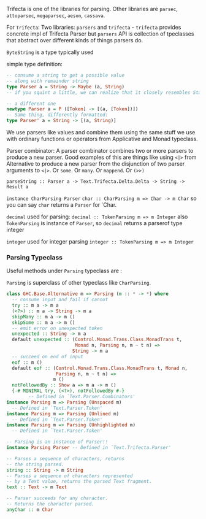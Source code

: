 
Trifecta is one of the libraries for parsing.
Other libraries are `parsec`, `attoparsec`, `megaparsec`, `aeson`, `cassava`.

For `Trifecta`: Two libraries: `parsers` and `trifecta` - `trifecta` provides concrete impl of Trifecta Parser but `parsers` API is collection of tpeclasses that abstract over different kinds of things parsers do.

`ByteString` is a type typically used

simple type definition:
```hs
-- consume a string to get a possible value
-- along with remainder string
type Parser a = String -> Maybe (a, String)
-- if you squint a little, we can realize that it closely resembles State typedef.

-- a different one
newtype Parser a = P ([Token] -> [(a, [Token])])
-- Same thing, differently formatted:
type Parser' a = String -> [(a, String)]
```

We use parsers like values and combine them using the same stuff we use with
ordinary functions or operators from Applicative and Monad typeclass.


Parser combinator: A parser combinator combines two or more parsers to produce
a new parser. Good examples of this are things like using `<|>`
from Alternative to produce a new parser from the disjunction
of two parser arguments to `<|>`. Or `some`. Or `many`. Or `mappend`. Or
  `(>>)`


`parseString :: Parser a -> Text.Trifecta.Delta.Delta -> String -> Result a`

`instance CharParsing Parser`
`char :: CharParsing m => Char -> m Char` so you can say `char` returns a `Parser` for `Char.

`decimal` used for parsing:
`decimal :: TokenParsing m => m Integer`
also `TokenParsing` is instance of `Parser`, so
`decimal` returns a parserof type integer

`integer` used for integer parsing
`integer :: TokenParsing m => m Integer`

### Parsing Typeclass

Useful methods under `Parsing` typeclass are : 

`Parsing` is superclass of other typeclass like `CharParsing`.
```hs
class GHC.Base.Alternative m => Parsing (m :: * -> *) where
  -- consume input and fail if cannot
  try :: m a -> m a
  (<?>) :: m a -> String -> m a
  skipMany :: m a -> m ()
  skipSome :: m a -> m ()
  -- emit error on unexpected token
  unexpected :: String -> m a
  default unexpected :: (Control.Monad.Trans.Class.MonadTrans t,
                         Monad n, Parsing n, m ~ t n) =>
                        String -> m a
  -- succeed on end of input
  eof :: m ()
  default eof :: (Control.Monad.Trans.Class.MonadTrans t, Monad n,
                  Parsing n, m ~ t n) =>
                 m ()
  notFollowedBy :: Show a => m a -> m ()
  {-# MINIMAL try, (<?>), notFollowedBy #-}
        -- Defined in `Text.Parser.Combinators'
instance Parsing m => Parsing (Unspaced m)
  -- Defined in `Text.Parser.Token'
instance Parsing m => Parsing (Unlined m)
  -- Defined in `Text.Parser.Token'
instance Parsing m => Parsing (Unhighlighted m)
  -- Defined in `Text.Parser.Token'

-- Parsing is an instance of Parser!!
instance Parsing Parser -- Defined in `Text.Trifecta.Parser'
```


```hs
-- Parses a sequence of characters, returns
-- the string parsed.
string :: String -> m String
-- Parses a sequence of characters represented
-- by a Text value, returns the parsed Text fragment.
text :: Text -> m Text

-- Parser succeeds for any character.
-- Returns the character parsed.
anyChar :: m Char
```
